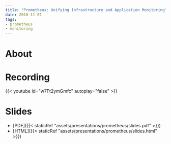 ```yaml
---
title: "Prometheus: Unifying Infrastructure and Application Monitoring"
date: 2018-11-01
tags:
- prometheus
- monitoring
---
```

# About

# Recording

{{< youtube id="w7Ft2ymGmfc" autoplay="false" >}}

# Slides

* [PDF]({{< staticRef "assets/presentations/prometheus/slides.pdf" >}})
* [HTML]({{< staticRef "assets/presentations/prometheus/slides.html" >}})
